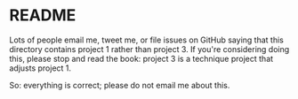 # README

Lots of people email me, tweet me, or file issues on GitHub saying that this directory contains project 1 rather than project 3. If you're considering doing this, please stop and read the book: project 3 is a technique project that adjusts project 1.

So: everything is correct; please do not email me about this.